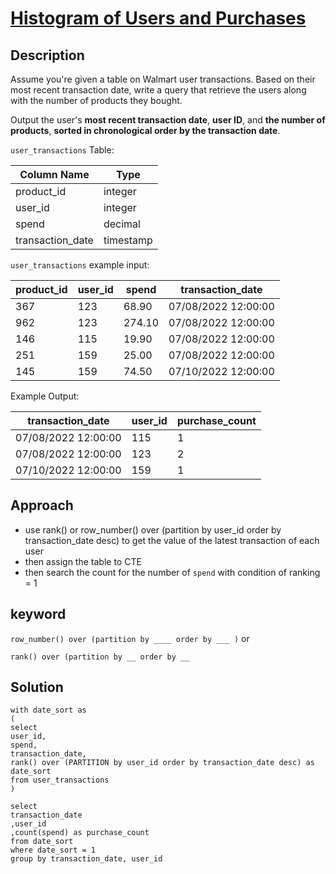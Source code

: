# [Histogram of Users and Purchases](https://datalemur.com/questions/histogram-users-purchases)

## Description  

Assume you're given a table on Walmart user transactions. Based on their most recent transaction date, write a query that retrieve the users along with the number of products they bought.

Output the user's **most recent transaction date**, **user ID**, and **the number of products**, **sorted in chronological order by the transaction date**.

`user_transactions` Table:

| Column Name | Type |
|------------|-------|
| product_id | integer |
| user_id | integer |
| spend | decimal |
| transaction_date | timestamp |

`user_transactions` example input:  

| product_id | user_id | spend | transaction_date |
|------------|---------|-------|------------------|
| 367 | 123 | 68.90 | 07/08/2022 12:00:00 |
| 962 | 123 | 274.10 | 07/08/2022 12:00:00 |
| 146 | 115 | 19.90 | 07/08/2022 12:00:00 |
| 251 | 159 | 25.00 | 07/08/2022 12:00:00 |
| 145 | 159 | 74.50 | 07/10/2022 12:00:00 |

Example Output:

| transaction_date | user_id | purchase_count |
|------------------|---------|----------------|
| 07/08/2022 12:00:00 | 115 | 1 |
| 07/08/2022 12:00:00 | 123 | 2 |
| 07/10/2022 12:00:00 | 159 | 1 |


## Approach  
- use  rank() or row_number() over (partition by user_id order by transaction_date desc) to get the value of the latest transaction of each user 
- then assign the table to CTE 
- then search the count for the number of `spend` with condition of ranking = 1 

## keyword
`row_number() over (partition by ____ order by ___ )` or 

`rank() over (partition by __ order by __`

## Solution
```
with date_sort as 
(
select  
user_id, 
spend,
transaction_date,
rank() over (PARTITION by user_id order by transaction_date desc) as date_sort
from user_transactions 
)

select 
transaction_date
,user_id
,count(spend) as purchase_count
from date_sort  
where date_sort = 1
group by transaction_date, user_id
```
